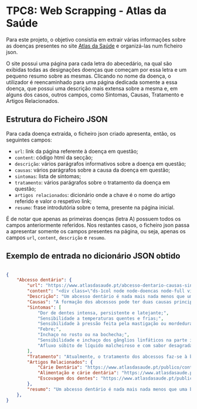 # TPC8: Web Scrapping - Atlas da Saúde

Para este projeto, o objetivo consistia em extrair várias informações sobre as doenças presentes no site [Atlas da Saúde](https://www.atlasdasaude.pt/doencasaaz) e organizá-las num ficheiro json.

O site possui uma página para cada letra do abecedário, na qual são exibidas todas as designações doenças que começam por essa letra e um pequeno resumo sobre as mesmas. Clicando no nome da doença, o utilizador é reencaminhado para uma página dedicada somente a essa doença, que possui uma descrição mais extensa sobre a mesma e, em alguns dos casos, outros campos, como Sintomas, Causas, Tratamento e Artigos Relacionados.

## **Estrutura do Ficheiro JSON**

Para cada doença extraída, o ficheiro json criado apresenta, então, os seguintes campos:

- `url`: link da página referente à doença em questão;
- `content`: código html da secção;
- `descrição`: vários parágrafos informativos sobre a doença em questão;
- `causas`: vários parágrafos sobre a causa da doença em questão;
- `sintomas`: lista de sintomas;
- `tratamento`: vários parágrafos sobre o tratamento da doença em questão;
- `artigos relacionados`: dicionário onde a chave é o nome do artigo referido e valor o respetivo link;
- `resumo`: frase introdutória sobre o tema, presente na página inicial.

É de notar que apenas as primeiras doenças (letra A) possuem todos os campos anteriormente referidos. Nos restantes casos, o ficheiro json passa a apresentar somente os campos presentes na página, ou seja, apenas os campos `url`, `content`, `descrição` e `resumo`.

## **Exemplo de entrada no dicionário JSON obtido**

```json

{
    "Abcesso dentário": {
        "url": "https://www.atlasdasaude.pt/abcesso-dentario-causas-sintomas-tratamento",
        "content": "<div class=\"ds-1col node node-doencas node-full view-mode-full clearfix\">\n<div class=\"field field-name-post-date field-type-ds field-label-hidden\">\n<div class=\"field-items\">\n<div class=\"field-item even\">01/11/2013 - 13:39</div>\n</div>\n</div>\n<div class=\"field field-name-body field-type-text-with-summary field-label-hidden\">\n<div class=\"field-items\">\n<div class=\"field-item even\"> <p>Um abcesso dentário é nada mais nada menos que uma bolsa de pus provocada por uma infeção bacteriana e que pode surgir em diferentes regiões do dente. Designa-se de <strong>abcesso periapical</strong> quando ocorre na extremidade da raiz ou <strong>periodontal</strong> quando este ocorre nas gengivas, junto à raiz do dente.</p>\n<p>O abcesso pode ainda ser considerado consoante a intensidade e duração da sintomatologia, como <strong>agudo</strong> ou <strong>crónico</strong>. É que, embora as causas possam ser as mesmas, a reação do organismo e o nível de agressão podem ser diferentes.</p>\n<p>No <strong>abcesso agudo</strong> a agressão é mais violenta e as defesas do organismo reagem de uma maneira mais intensa, ao passo que no abcesso crónico a agressão pode ser menos intensa e/ou a reação do organismo pode ser mais lenta. Em termos de consequências, são ambos iguais.</p>\n<p>No entanto, um <strong>abcesso crónico</strong> pode desenvolver-se durante meses ou até anos e, habitualmente, <strong>não dá sintomatologia</strong>. Por isso, muitas vezes, é diagnosticado quando se faz uma radiografia por outro motivo qualquer. Aí, é possível verificar a eventual existência de um granuloma, ou até pode já existir um quisto.</p>\n<h2><strong>Causas</strong></h2>\n<p>A formação dos abcessos pode ter duas causas principais: as cáries ou a agressão dos tecidos próximos dos dentes.</p>\n<p>Numa cárie há uma agressão da parte viva do dente (designada de pulpa), onde também existe uma artéria, uma veia e um nervo. Assim, uma cárie provoca a infecção da pulpa e vai depois levar à formação do abcesso, porque a pulpa tem ligação com o exterior do dente através da tal artéria, veia e nervo.</p>\n<p>A segunda causa pode derivar de um tratamento dentário. Quando um doente vai desvitalizar um dente, isto é, retirar a pulpa e todo o tecido vivo do dente, são colocados produtos químicos para fechar esse “buraco”. Esses produtos podem causar uma agressão dos tecidos. De qualquer maneira, as cáries constituem a grande maioria das causas dos abcessos.</p>\n<h2><strong>Sintomas</strong></h2>\n<ul>\n<li>Dor de dentes intensa, persistente e latejante;</li>\n<li>Sensibilidade a temperaturas quentes e frias;</li>\n<li>Sensibilidade à pressão feita pela mastigação ou mordedura;</li>\n<li>Febre;</li>\n<li>Inchaço no rosto ou na bochecha;</li>\n<li>Sensibilidade e inchaço dos gânglios linfáticos na parte inferior do maxilar ou no pescoço;</li>\n<li>Afluxo súbito de líquido malcheiroso e com sabor desagradável na boca e alívio da dor, se o abcesso rebentar.</li>\n</ul>\n<h2><strong>Tratamento</strong></h2>\n<p>Atualmente, o tratamento dos abcessos faz-se à base de antibióticos e da drenagem do pus no local. O estado em que se encontra o abcesso é determinante para a escolha do tratamento.</p>\n<p>A falta de tratamento dos abcessos pode originar complicações mais graves e em, situações raras, também originam manifestações sistémicas, ou seja, manifestações para além da zona, que podem ser do foro cardíaco e chegar até ao ponto de uma septicemia, registando-se uma disseminação daqueles micróbios através dos sistemas linfático e arterial. Estas situações, embora raras, são graves e podem levar à morte do doente.</p>\n<h2><span style=\"color:#00cc00;\">Artigos relacionados</span></h2>\n<h3><a href=\"https://www.atlasdasaude.pt/publico/content/carie-dentaria\" target=\"_blank\">Cárie Dentária</a></h3>\n<h3><a href=\"https://www.atlasdasaude.pt/publico/content/alimentacao-e-carie-dentaria\" target=\"_blank\">Alimentação e cárie dentária </a></h3>\n<h3><a href=\"https://www.atlasdasaude.pt/publico/content/escovagem-dos-dentes\" target=\"_blank\">Escovagem dos dentes </a></h3>\n</div>\n</div>\n</div>\n<div class=\"field field-name-field-nota field-type-text field-label-inline clearfix\">\n<div class=\"field-label\"><div class=\"label-inner\">Nota: </div></div>\n<div class=\"field-items\">\n<div class=\"field-item even\">As informações e conselhos disponibilizados no Atlas da Saúde não substituem o parecer/opinião do seu Médico e/ou Farmacêutico.</div>\n</div>\n</div>\n<div class=\"field field-name-field-addthis field-type-addthis field-label-hidden\">\n<div class=\"field-items\">\n<div class=\"field-item even\"><a addthis:title=\"Abcesso dentário - Atlas da Saúde\" addthis:url=\"https://www.atlasdasaude.pt/abcesso-dentario-causas-sintomas-tratamento\" class=\"addthis_button\"><img alt=\"Share page with AddThis\" src=\"https://s7.addthis.com/static/btn/sm-share-en.gif\"/>\n</a>\n</div>\n</div>\n</div>\n</div>",
        "Descrição": "Um abcesso dentário é nada mais nada menos que uma bolsa de pus provocada por uma infeção bacteriana e que pode surgir em diferentes regiões do dente. Designa-se de abcesso periapical quando ocorre na extremidade da raiz ou periodontal quando este ocorre nas gengivas, junto à raiz do dente.O abcesso pode ainda ser considerado consoante a intensidade e duração da sintomatologia, como agudo ou crónico. É que, embora as causas possam ser as mesmas, a reação do organismo e o nível de agressão podem ser diferentes.No abcesso agudo a agressão é mais violenta e as defesas do organismo reagem de uma maneira mais intensa, ao passo que no abcesso crónico a agressão pode ser menos intensa e/ou a reação do organismo pode ser mais lenta. Em termos de consequências, são ambos iguais.No entanto, um abcesso crónico pode desenvolver-se durante meses ou até anos e, habitualmente, não dá sintomatologia. Por isso, muitas vezes, é diagnosticado quando se faz uma radiografia por outro motivo qualquer. Aí, é possível verificar a eventual existência de um granuloma, ou até pode já existir um quisto.",
        "Causas": "A formação dos abcessos pode ter duas causas principais: as cáries ou a agressão dos tecidos próximos dos dentes.Numa cárie há uma agressão da parte viva do dente (designada de pulpa), onde também existe uma artéria, uma veia e um nervo. Assim, uma cárie provoca a infecção da pulpa e vai depois levar à formação do abcesso, porque a pulpa tem ligação com o exterior do dente através da tal artéria, veia e nervo.A segunda causa pode derivar de um tratamento dentário. Quando um doente vai desvitalizar um dente, isto é, retirar a pulpa e todo o tecido vivo do dente, são colocados produtos químicos para fechar esse “buraco”. Esses produtos podem causar uma agressão dos tecidos. De qualquer maneira, as cáries constituem a grande maioria das causas dos abcessos.",
        "Sintomas": [
            "Dor de dentes intensa, persistente e latejante;",
            "Sensibilidade a temperaturas quentes e frias;",
            "Sensibilidade à pressão feita pela mastigação ou mordedura;",
            "Febre;",
            "Inchaço no rosto ou na bochecha;",
            "Sensibilidade e inchaço dos gânglios linfáticos na parte inferior do maxilar ou no pescoço;",
            "Afluxo súbito de líquido malcheiroso e com sabor desagradável na boca e alívio da dor, se o abcesso rebentar."
        ],
        "Tratamento": "Atualmente, o tratamento dos abcessos faz-se à base de antibióticos e da drenagem do pus no local. O estado em que se encontra o abcesso é determinante para a escolha do tratamento.A falta de tratamento dos abcessos pode originar complicações mais graves e em, situações raras, também originam manifestações sistémicas, ou seja, manifestações para além da zona, que podem ser do foro cardíaco e chegar até ao ponto de uma septicemia, registando-se uma disseminação daqueles micróbios através dos sistemas linfático e arterial. Estas situações, embora raras, são graves e podem levar à morte do doente.",
        "Artigos Relacionados": {
            "Cárie Dentária": "https://www.atlasdasaude.pt/publico/content/carie-dentaria",
            "Alimentação e cárie dentária": "https://www.atlasdasaude.pt/publico/content/alimentacao-e-carie-dentaria",
            "Escovagem dos dentes": "https://www.atlasdasaude.pt/publico/content/escovagem-dos-dentes"
        },
        "resumo": "Um abcesso dentário é nada mais nada menos que uma bolsa de pus provocada por uma infeção bacteriana e que pode surgir em diferentes regiões do dente."
    },
}

```